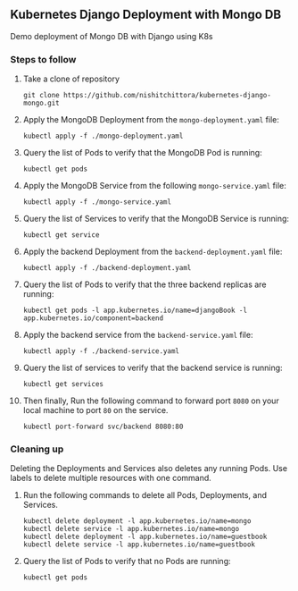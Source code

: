 ## Kubernetes Django Deployment with Mongo DB

Demo deployment of Mongo DB with Django using K8s

### Steps to follow
1. Take a clone of repository
	```shell
	git clone https://github.com/nishitchittora/kubernetes-django-mongo.git
	```
2.  Apply the MongoDB Deployment from the `mongo-deployment.yaml` file:
	```shell
	kubectl apply -f ./mongo-deployment.yaml
	```
3. Query the list of Pods to verify that the MongoDB Pod is running:
	```shell
	kubectl get pods
	```
4. Apply the MongoDB Service from the following  `mongo-service.yaml`  file:
	```shell
	kubectl apply -f ./mongo-service.yaml
	```
5. Query the list of Services to verify that the MongoDB Service is running:
	```shell
	kubectl get service
	```
6. Apply the backend Deployment from the  `backend-deployment.yaml`  file:
	```shell
	kubectl apply -f ./backend-deployment.yaml
	```
7. Query the list of Pods to verify that the three backend replicas are running:
	```shell
	kubectl get pods -l app.kubernetes.io/name=djangoBook -l app.kubernetes.io/component=backend
	```
8.  Apply the backend service from the `backend-service.yaml` file:
	```shell
	kubectl apply -f ./backend-service.yaml
	```
9. Query the list of services to verify that the backend service is running:
	```shell
	kubectl get services
	```
10. Then finally, Run the following command to forward port  `8080`  on your local machine to port  `80`  on the service.
	```shell
	kubectl port-forward svc/backend 8080:80
	```
### Cleaning up
Deleting the Deployments and Services also deletes any running Pods. Use labels to delete multiple resources with one command.

1. Run the following commands to delete all Pods, Deployments, and Services.
	```shell
	kubectl delete deployment -l app.kubernetes.io/name=mongo
	kubectl delete service -l app.kubernetes.io/name=mongo
	kubectl delete deployment -l app.kubernetes.io/name=guestbook
	kubectl delete service -l app.kubernetes.io/name=guestbook
	```
2. Query the list of Pods to verify that no Pods are running:
	```shell
	kubectl get pods
	```
